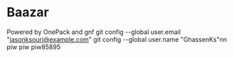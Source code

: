 # Baazar
Powered by OnePack 
and gnf
  git config --global user.email "jasonksouri@example.com"
  git config --global user.name "GhassenKs"nn
  piw piw piw85895
